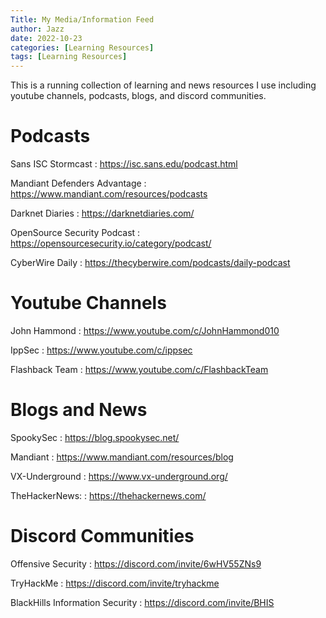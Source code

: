 ```yaml
---
Title: My Media/Information Feed
author: Jazz
date: 2022-10-23
categories: [Learning Resources]
tags: [Learning Resources]
---
```


This is a running collection of learning and news resources I use including youtube channels, podcasts, blogs, and discord communities.

# Podcasts

Sans ISC Stormcast
: <https://isc.sans.edu/podcast.html>

Mandiant Defenders Advantage
: <https://www.mandiant.com/resources/podcasts>

Darknet Diaries
: <https://darknetdiaries.com/>

OpenSource Security Podcast
: <https://opensourcesecurity.io/category/podcast/>

CyberWire Daily
: <https://thecyberwire.com/podcasts/daily-podcast>


# Youtube Channels
John Hammond
: <https://www.youtube.com/c/JohnHammond010>

IppSec
: <https://www.youtube.com/c/ippsec>

Flashback Team
: <https://www.youtube.com/c/FlashbackTeam>

# Blogs and News
SpookySec
: <https://blog.spookysec.net/>

Mandiant 
: <https://www.mandiant.com/resources/blog>

VX-Underground
: <https://www.vx-underground.org/>

TheHackerNews:
: <https://thehackernews.com/>

# Discord Communities
Offensive Security
: <https://discord.com/invite/6wHV55ZNs9>

TryHackMe
: <https://discord.com/invite/tryhackme>

BlackHills Information Security
: <https://discord.com/invite/BHIS>
